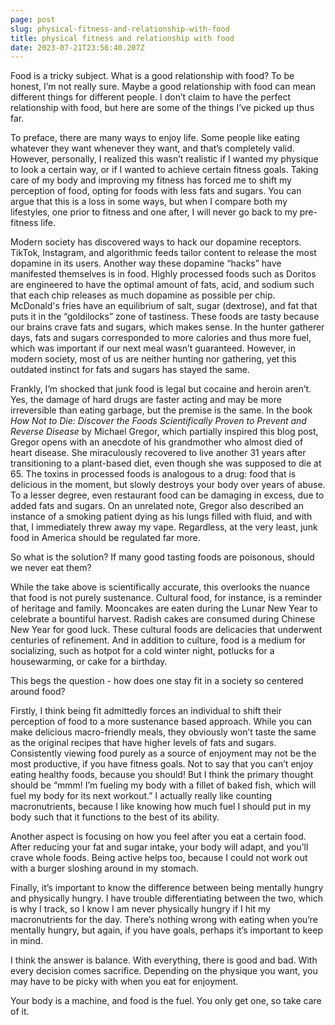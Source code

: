 ```yaml
---
page: post
slug: physical-fitness-and-relationship-with-food
title: physical fitness and relationship with food
date: 2023-07-21T23:56:40.207Z
---
```

Food is a tricky subject. What is a good relationship with food? To be honest, I’m not really sure. Maybe a good relationship with food can mean different things for different people. I don’t claim to have the perfect relationship with food, but here are some of the things I’ve picked up thus far.

To preface, there are many ways to enjoy life. Some people like eating whatever they want whenever they want, and that’s completely valid. However, personally, I realized this wasn’t realistic if I wanted my physique to look a certain way, or if I wanted to achieve certain fitness goals. Taking care of my body and improving my fitness has forced me to shift my perception of food, opting for foods with less fats and sugars. You can argue that this is a loss in some ways, but when I compare both my lifestyles, one prior to fitness and one after, I will never go back to my pre-fitness life.

Modern society has discovered ways to hack our dopamine receptors. TikTok, Instagram, and algorithmic feeds tailor content to release the most dopamine in its users. Another way these dopamine “hacks” have manifested themselves is in food. Highly processed foods such as Doritos are engineered to have the optimal amount of fats, acid, and sodium such that each chip releases as much dopamine as possible per chip. McDonald's fries have an equilibrium of salt, sugar (dextrose), and fat that puts it in the “goldilocks” zone of tastiness. These foods are tasty because our brains crave fats and sugars, which makes sense. In the hunter gatherer days, fats and sugars corresponded to more calories and thus more fuel, which was important if our next meal wasn’t guaranteed. However, in modern society, most of us are neither hunting nor gathering, yet this outdated instinct for fats and sugars has stayed the same.

Frankly, I’m shocked that junk food is legal but cocaine and heroin aren’t. Yes, the damage of hard drugs are faster acting and may be more irreversible than eating garbage, but the premise is the same. In the book *How Not to Die: Discover the Foods Scientifically Proven to Prevent and Reverse Disease* by Michael Gregor, which partially inspired this blog post, Gregor opens with an anecdote of his grandmother who almost died of heart disease. She miraculously recovered to live another 31 years after transitioning to a plant-based diet, even though she was supposed to die at 65. The toxins in processed foods is analogous to a drug: food that is delicious in the moment, but slowly destroys your body over years of abuse. To a lesser degree, even restaurant food can be damaging in excess, due to added fats and sugars. On an unrelated note, Gregor also described an instance of a smoking patient dying as his lungs filled with fluid, and with that, I immediately threw away my vape. Regardless, at the very least, junk food in America should be regulated far more.

So what is the solution? If many good tasting foods are poisonous, should we never eat them?

While the take above is scientifically accurate, this overlooks the nuance that food is not purely sustenance. Cultural food, for instance, is a reminder of heritage and family. Mooncakes are eaten during the Lunar New Year to celebrate a bountiful harvest. Radish cakes are consumed during Chinese New Year for good luck. These cultural foods are delicacies that underwent centuries of refinement. And in addition to culture, food is a medium for socializing, such as hotpot for a cold winter night, potlucks for a housewarming, or cake for a birthday.

This begs the question - how does one stay fit in a society so centered around food?

Firstly, I think being fit admittedly forces an individual to shift their perception of food to a more sustenance based approach. While you can make delicious macro-friendly meals, they obviously won’t taste the same as the original recipes that have higher levels of fats and sugars. Consistently viewing food purely as a source of enjoyment may not be the most productive, if you have fitness goals. Not to say that you can’t enjoy eating healthy foods, because you should! But I think the primary thought should be “mmm! I’m fueling my body with a fillet of baked fish, which will fuel my body for its next workout.” I actually really like counting macronutrients, because I like knowing how much fuel I should put in my body such that it functions to the best of its ability.

Another aspect is focusing on how you feel after you eat a certain food. After reducing your fat and sugar intake, your body will adapt, and you’ll crave whole foods. Being active helps too, because I could not work out with a burger sloshing around in my stomach.

Finally, it’s important to know the difference between being mentally hungry and physically hungry. I have trouble differentiating between the two, which is why I track, so I know I am never physically hungry if I hit my macronutrients for the day. There’s nothing wrong with eating when you’re mentally hungry, but again, if you have goals, perhaps it’s important to keep in mind.

I think the answer is balance. With everything, there is good and bad. With every decision comes sacrifice. Depending on the physique you want, you may have to be picky with when you eat for enjoyment.

Your body is a machine, and food is the fuel. You only get one, so take care of it.